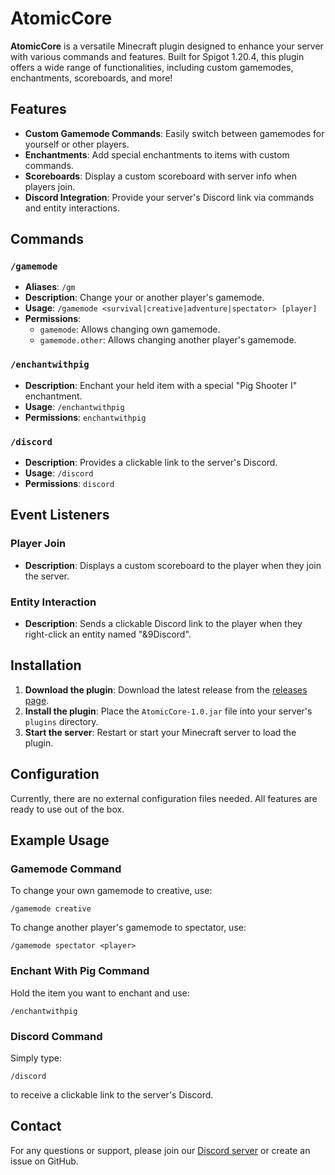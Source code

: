 # AtomicCore

**AtomicCore** is a versatile Minecraft plugin designed to enhance your server with various commands and features. Built for Spigot 1.20.4, this plugin offers a wide range of functionalities, including custom gamemodes, enchantments, scoreboards, and more!

## Features

- **Custom Gamemode Commands**: Easily switch between gamemodes for yourself or other players.
- **Enchantments**: Add special enchantments to items with custom commands.
- **Scoreboards**: Display a custom scoreboard with server info when players join.
- **Discord Integration**: Provide your server's Discord link via commands and entity interactions.

## Commands

### `/gamemode`

- **Aliases**: `/gm`
- **Description**: Change your or another player's gamemode.
- **Usage**: `/gamemode <survival|creative|adventure|spectator> [player]`
- **Permissions**:
    - `gamemode`: Allows changing own gamemode.
    - `gamemode.other`: Allows changing another player's gamemode.

### `/enchantwithpig`

- **Description**: Enchant your held item with a special "Pig Shooter I" enchantment.
- **Usage**: `/enchantwithpig`
- **Permissions**: `enchantwithpig`

### `/discord`

- **Description**: Provides a clickable link to the server's Discord.
- **Usage**: `/discord`
- **Permissions**: `discord`

## Event Listeners

### Player Join

- **Description**: Displays a custom scoreboard to the player when they join the server.

### Entity Interaction

- **Description**: Sends a clickable Discord link to the player when they right-click an entity named "&9Discord".

## Installation

1. **Download the plugin**: Download the latest release from the [releases page](https://github.com/KnowledgeMonkey/AtomicCore/releases).
2. **Install the plugin**: Place the `AtomicCore-1.0.jar` file into your server's `plugins` directory.
3. **Start the server**: Restart or start your Minecraft server to load the plugin.

## Configuration

Currently, there are no external configuration files needed. All features are ready to use out of the box.

## Example Usage

### Gamemode Command

To change your own gamemode to creative, use:
```
/gamemode creative
```

To change another player's gamemode to spectator, use:
```
/gamemode spectator <player>
```

### Enchant With Pig Command

Hold the item you want to enchant and use:
```
/enchantwithpig
```

### Discord Command

Simply type:
```
/discord
```
to receive a clickable link to the server's Discord.


## Contact

For any questions or support, please join our [Discord server](https://discord.gg/84RkRb5r7H) or create an issue on GitHub.
